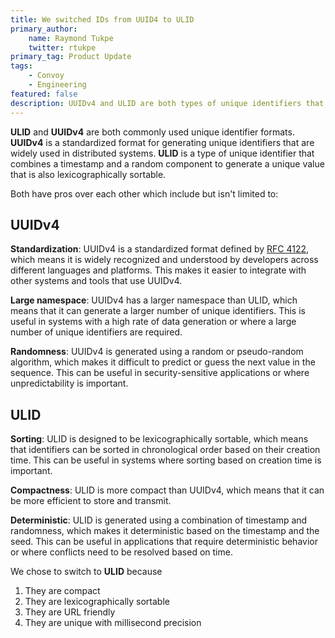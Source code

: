 ```yaml
---
title: We switched IDs from UUID4 to ULID
primary_author:
    name: Raymond Tukpe
    twitter: rtukpe
primary_tag: Product Update
tags:
    - Convoy
    - Engineering
featured: false
description: UUIDv4 and ULID are both types of unique identifiers that can be used in distributed systems. UUIDv4 stands for Universally Unique Identifier version 4, and ULID stands for Universally Unique Lexicographically Sortable Identifier.
---
```


**ULID** and **UUIDv4** are both commonly used unique identifier formats. **UUIDv4** is a standardized format for generating unique identifiers that are widely used in distributed systems. 
**ULID** is a type of unique identifier that combines a timestamp and a random component to generate a unique value that is also lexicographically sortable.

Both have pros over each other which include but isn't limited to:

## UUIDv4 

**Standardization**: UUIDv4 is a standardized format defined by [RFC 4122](https://www.ietf.org/rfc/rfc4122.txt), which means it is widely recognized and understood by developers across different languages and platforms. This makes it easier to integrate with other systems and tools that use UUIDv4.

**Large namespace**: UUIDv4 has a larger namespace than ULID, which means that it can generate a larger number of unique identifiers. This is useful in systems with a high rate of data generation or where a large number of unique identifiers are required.

**Randomness**: UUIDv4 is generated using a random or pseudo-random algorithm, which makes it difficult to predict or guess the next value in the sequence. This can be useful in security-sensitive applications or where unpredictability is important.

## ULID

**Sorting**: ULID is designed to be lexicographically sortable, which means that identifiers can be sorted in chronological order based on their creation time. This can be useful in systems where sorting based on creation time is important.

**Compactness**: ULID is more compact than UUIDv4, which means that it can be more efficient to store and transmit.

**Deterministic**: ULID is generated using a combination of timestamp and randomness, which makes it deterministic based on the timestamp and the seed. This can be useful in applications that require deterministic behavior or where conflicts need to be resolved based on time.

We chose to switch to **ULID** because

1. They are compact
2. They are lexicographically sortable
3. They are URL friendly
4. They are unique with millisecond precision